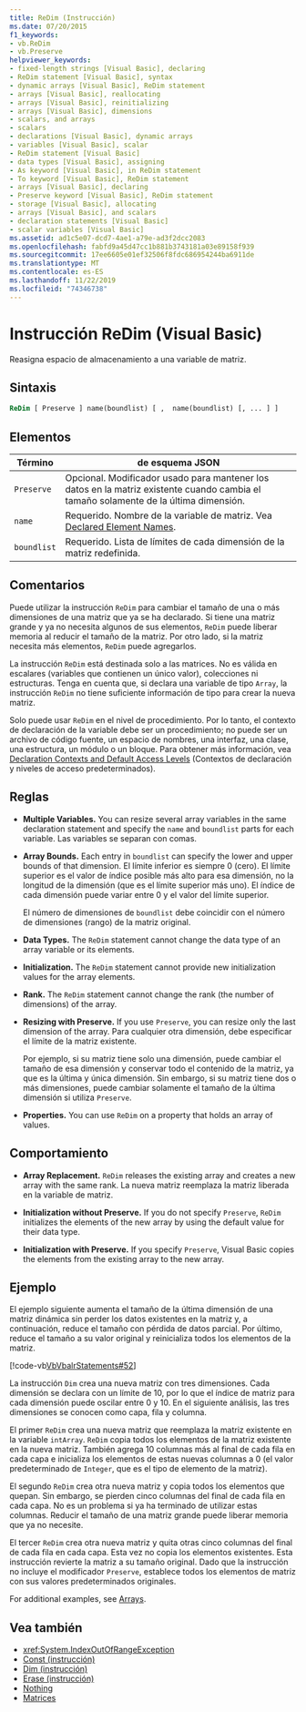 ```yaml
---
title: ReDim (Instrucción)
ms.date: 07/20/2015
f1_keywords:
- vb.ReDim
- vb.Preserve
helpviewer_keywords:
- fixed-length strings [Visual Basic], declaring
- ReDim statement [Visual Basic], syntax
- dynamic arrays [Visual Basic], ReDim statement
- arrays [Visual Basic], reallocating
- arrays [Visual Basic], reinitializing
- arrays [Visual Basic], dimensions
- scalars, and arrays
- scalars
- declarations [Visual Basic], dynamic arrays
- variables [Visual Basic], scalar
- ReDim statement [Visual Basic]
- data types [Visual Basic], assigning
- As keyword [Visual Basic], in ReDim statement
- To keyword [Visual Basic], ReDim statement
- arrays [Visual Basic], declaring
- Preserve keyword [Visual Basic], ReDim statement
- storage [Visual Basic], allocating
- arrays [Visual Basic], and scalars
- declaration statements [Visual Basic]
- scalar variables [Visual Basic]
ms.assetid: ad1c5e07-dcd7-4ae1-a79e-ad3f2dcc2083
ms.openlocfilehash: fabfd9a45d47cc1b881b3743181a03e89158f939
ms.sourcegitcommit: 17ee6605e01ef32506f8fdc686954244ba6911de
ms.translationtype: MT
ms.contentlocale: es-ES
ms.lasthandoff: 11/22/2019
ms.locfileid: "74346738"
---
```

# <a name="redim-statement-visual-basic"></a>Instrucción ReDim (Visual Basic)
Reasigna espacio de almacenamiento a una variable de matriz.  
  
## <a name="syntax"></a>Sintaxis  
  
```vb  
ReDim [ Preserve ] name(boundlist) [ ,  name(boundlist) [, ... ] ]  
```  
  
## <a name="parts"></a>Elementos  
  
|Término|de esquema JSON|  
|----------|----------------|  
|`Preserve`|Opcional. Modificador usado para mantener los datos en la matriz existente cuando cambia el tamaño solamente de la última dimensión.|  
|`name`|Requerido. Nombre de la variable de matriz. Vea [Declared Element Names](../../../visual-basic/programming-guide/language-features/declared-elements/declared-element-names.md).|  
|`boundlist`|Requerido. Lista de límites de cada dimensión de la matriz redefinida.|  
  
## <a name="remarks"></a>Comentarios  
 Puede utilizar la instrucción `ReDim` para cambiar el tamaño de una o más dimensiones de una matriz que ya se ha declarado. Si tiene una matriz grande y ya no necesita algunos de sus elementos, `ReDim` puede liberar memoria al reducir el tamaño de la matriz. Por otro lado, si la matriz necesita más elementos, `ReDim` puede agregarlos.  
  
 La instrucción `ReDim` está destinada solo a las matrices. No es válida en escalares (variables que contienen un único valor), colecciones ni estructuras. Tenga en cuenta que, si declara una variable de tipo `Array`, la instrucción `ReDim` no tiene suficiente información de tipo para crear la nueva matriz.  
  
 Solo puede usar `ReDim` en el nivel de procedimiento. Por lo tanto, el contexto de declaración de la variable debe ser un procedimiento; no puede ser un archivo de código fuente, un espacio de nombres, una interfaz, una clase, una estructura, un módulo o un bloque. Para obtener más información, vea [Declaration Contexts and Default Access Levels](../../../visual-basic/language-reference/statements/declaration-contexts-and-default-access-levels.md) (Contextos de declaración y niveles de acceso predeterminados).  
  
## <a name="rules"></a>Reglas  
  
- **Multiple Variables.** You can resize several array variables in the same declaration statement and specify the `name` and `boundlist` parts for each variable. Las variables se separan con comas.  
  
- **Array Bounds.** Each entry in `boundlist` can specify the lower and upper bounds of that dimension. El límite inferior es siempre 0 (cero). El límite superior es el valor de índice posible más alto para esa dimensión, no la longitud de la dimensión (que es el límite superior más uno). El índice de cada dimensión puede variar entre 0 y el valor del límite superior.  
  
     El número de dimensiones de `boundlist` debe coincidir con el número de dimensiones (rango) de la matriz original.  
  
- **Data Types.** The `ReDim` statement cannot change the data type of an array variable or its elements.  
  
- **Initialization.** The `ReDim` statement cannot provide new initialization values for the array elements.  
  
- **Rank.** The `ReDim` statement cannot change the rank (the number of dimensions) of the array.  
  
- **Resizing with Preserve.** If you use `Preserve`, you can resize only the last dimension of the array. Para cualquier otra dimensión, debe especificar el límite de la matriz existente.  
  
     Por ejemplo, si su matriz tiene solo una dimensión, puede cambiar el tamaño de esa dimensión y conservar todo el contenido de la matriz, ya que es la última y única dimensión. Sin embargo, si su matriz tiene dos o más dimensiones, puede cambiar solamente el tamaño de la última dimensión si utiliza `Preserve`.  
  
- **Properties.** You can use `ReDim` on a property that holds an array of values.  
  
## <a name="behavior"></a>Comportamiento  
  
- **Array Replacement.** `ReDim` releases the existing array and creates a new array with the same rank. La nueva matriz reemplaza la matriz liberada en la variable de matriz.  
  
- **Initialization without Preserve.** If you do not specify `Preserve`, `ReDim` initializes the elements of the new array by using the default value for their data type.  
  
- **Initialization with Preserve.** If you specify `Preserve`, Visual Basic copies the elements from the existing array to the new array.  
  
## <a name="example"></a>Ejemplo  
 El ejemplo siguiente aumenta el tamaño de la última dimensión de una matriz dinámica sin perder los datos existentes en la matriz y, a continuación, reduce el tamaño con pérdida de datos parcial. Por último, reduce el tamaño a su valor original y reinicializa todos los elementos de la matriz.  
  
 [!code-vb[VbVbalrStatements#52](~/samples/snippets/visualbasic/VS_Snippets_VBCSharp/VbVbalrStatements/VB/Class1.vb#52)]  
  
 La instrucción `Dim` crea una nueva matriz con tres dimensiones. Cada dimensión se declara con un límite de 10, por lo que el índice de matriz para cada dimensión puede oscilar entre 0 y 10. En el siguiente análisis, las tres dimensiones se conocen como capa, fila y columna.  
  
 El primer `ReDim` crea una nueva matriz que reemplaza la matriz existente en la variable `intArray`. `ReDim` copia todos los elementos de la matriz existente en la nueva matriz. También agrega 10 columnas más al final de cada fila en cada capa e inicializa los elementos de estas nuevas columnas a 0 (el valor predeterminado de `Integer`, que es el tipo de elemento de la matriz).  
  
 El segundo `ReDim` crea otra nueva matriz y copia todos los elementos que quepan. Sin embargo, se pierden cinco columnas del final de cada fila en cada capa. No es un problema si ya ha terminado de utilizar estas columnas. Reducir el tamaño de una matriz grande puede liberar memoria que ya no necesite.  
  
 El tercer `ReDim` crea otra nueva matriz y quita otras cinco columnas del final de cada fila en cada capa. Esta vez no copia los elementos existentes. Esta instrucción revierte la matriz a su tamaño original. Dado que la instrucción no incluye el modificador `Preserve`, establece todos los elementos de matriz con sus valores predeterminados originales.  
  
 For additional examples, see [Arrays](../../../visual-basic/programming-guide/language-features/arrays/index.md).  
  
## <a name="see-also"></a>Vea también

- <xref:System.IndexOutOfRangeException>
- [Const (instrucción)](../../../visual-basic/language-reference/statements/const-statement.md)
- [Dim (instrucción)](../../../visual-basic/language-reference/statements/dim-statement.md)
- [Erase (instrucción)](../../../visual-basic/language-reference/statements/erase-statement.md)
- [Nothing](../../../visual-basic/language-reference/nothing.md)
- [Matrices](../../../visual-basic/programming-guide/language-features/arrays/index.md)
